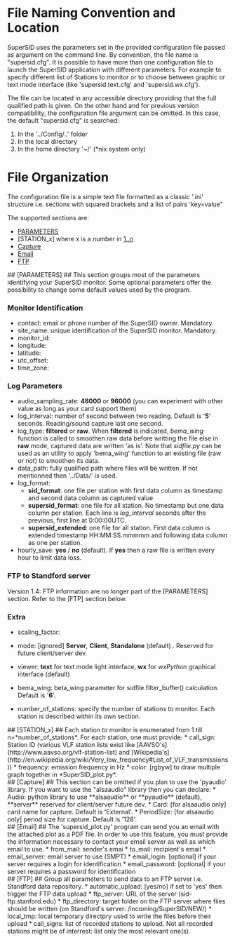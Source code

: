 # File Naming Convention and Location #
SuperSID uses the parameters set in the provided configuration file passed as argument on the command line. By convention, the file name is "supersid.cfg".
It is possible to have more than one configuration file to launch the SuperSID application with different parameters. For example to specify different list of Stations to monitor or to choose between graphic or text mode interface (like 'supersid.text.cfg' and 'supersid.wx.cfg').

The file can be located in any accessible directory providing that the full qualified path is given. On the other hand and for previous version compatibility, the configuration file argument can be omitted. In this case, the default "supersid.cfg" is searched:
  1. In the '../Config/..' folder
  2. In the local directory
  3. In the home directory '~/' (*nix system only)
 
# File Organization #
The configuration file is a simple text file formatted as a classic '.ini' structure i.e. sections with squared brackets and a list of pairs 'key=value"
 
 The supported sections are:
  * [PARAMETERS](#id-section1)
  * [STATION_x] where x is a number in [1..n](#id-section2)
  * [Capture](#id-section3)
  * [Email](#id-section4)
  * [FTP](#id-section5)
  
<div id='id-section1'/>
## [PARAMETERS] ##
This section groups most of the parameters identifying your SuperSID monitor. Some optional parameters offer the possibility to change some default values used by the program.

### Monitor Identification ###
  * contact: email or phone number of the SuperSID owner. Mandatory.
  * site_name: unique identification of the SuperSID monitor. Mandatory.
  * monitor_id: 
  * longitude:
  * latitude:
  * utc_offset:
  * time_zone:
  
### Log Parameters ###
  * audio_sampling_rate: **48000** or **96000** (you can experiment with other value as long as your card support them)
  * log_interval: number of second between two reading. Default is '**5**' seconds. Reading/sound capture last one second.
  * log_type: **filtered** or **raw**. When **filtered** is indicated, *bema_wing* function is called to smoothen raw data before writting the file else in **raw** mode, captured data are written 'as is'. Note that *sidfile.py* can be used as an utility to apply 'bema_wing' function to an existing file (raw or not) to smoothen its data.
  * data_path: fully qualified path where files will be written. If not mentionned then '../Data/' is used.
  * log_format:
    - **sid_format**: one file per station with first data column as timestamp and second data column as captured value
    - **supersid_format**: one file for all station. No timestamp but one data column per station. Each line is *log_interval* seconds after the previous, first line at 0:00:00UTC.
    - **supersid_extended**: one file for all station. First data column is extended timestamp HH:MM:SS.mmmmm and following data column as one per station.
  * hourly_save: **yes** / **no** (default). If **yes** then a raw file is written every hour to limit data loss.
  
### FTP to Standford server ###
Version 1.4: FTP information are no longer part of the [PARAMETERS] section. Refer to the [FTP] section below.
  
### Extra ###
  * scaling_factor:
  * mode: [ignored] **Server**, **Client**, **Standalone** (default) . Reserved for future client/server dev.
  * viewer: **text** for text mode light interface, **wx** for *wxPython* graphical interface (default)
  * bema_wing: beta_wing parameter for sidfile.filter_buffer() calculation. Default is '**6**'.

  * number_of_stations: specify the number of stations to monitor. Each station is described within its own section.

<div id='id-section2'/>
## [STATION_x] ##
Each station to monitor is enumerated from 1 till n=*number_of_stations*. For each station, one must provide:
  * call_sign: Station ID (various VLF station lists exist like [AAVSO's] (http://www.aavso.org/vlf-station-list) and [Wikipedia's] (http://en.wikipedia.org/wiki/Very_low_frequency#List_of_VLF_transmissions))
  * frequency: emission frequency in Hz
  * color: [rgbyw] to draw multiple graph together in *SuperSID_plot.py*.
  
<div id='id-section3'/>
## [Capture] ##
This section can be omitted if you plan to use the 'pyaudio' library. If you want to use the "alsaaudio" library then you can declare:
  * Audio: python library to use **alsaaudio** or **pyaudio** (default), **server** reserved for client/server future dev.
  * Card: [for alsaaudio only] card name for capture. Default is 'External'.
  * PeriodSize: [for alsaaudio only] period size for capture. Default is '128'.
  
<div id='id-section4'/>
## [Email] ##
The 'supersid_plot.py' program can send you an email with the attached plot as a PDF file. In order to use this feature, you must provide the information necessary to contact your email server as well as which email to use.
  * from_mail: sender's emai
  * to_mail: recipient's email
  * email_server: email server to use (SMPT)
  * email_login: [optional] if your server requires a login for identification
  * email_password: [optional] if your server requires a password for identification
  
<div id='id-section5'/>
## [FTP] ##
Group all parameters to send data to an FTP server i.e. Standford data repository.
  * automatic_upload: [yes/no] if set to 'yes' then trigger the FTP data upload
  * ftp_server: URL of the server (sid-ftp.stanford.edu)
  * ftp_directory: target folder on the FTP server where files should be written (on Standford's server: /incoming/SuperSID/NEW/)
  * local_tmp: local temporary directpry used to write the files before their upload
  * call_signs: list of recorded stations to upload. Not all recorded stations might be of interrest: list only the most relevant one(s).